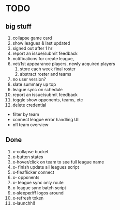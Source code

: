# TODO

## big stuff

1. collapse game card
2. show leagues & last updated
3. signed out after 1 hr
4. report an issue/submit feedback
5. notifications for create league, 
6. vet/1st appearance players, newly acquired players
   1. store each week final roster
   2. abstract roster and teams
7. no user version?
8. slate summary up top
9. league sync on schedule
10. report an issue/submit feedback
11. toggle show opponents, teams, etc
12. delete credential

- filter by team
- connect league error handling UI
- nfl team overview

## Done

1.  x-collapse bucket
2.  x-button states
3.  x-hover/click on team to see full league name
4.  x- finish update all leagues script
5.  x-fleaflicker connect
6.  x- opponents
7. x- league sync only route
8. x-league sync batch script
9. x-sleeper/ff logos around
10. x-refresh token
11. x-launchh!!